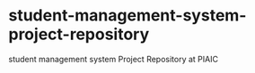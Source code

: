 # student-management-system-project-repository
 student management system Project Repository at PIAIC
